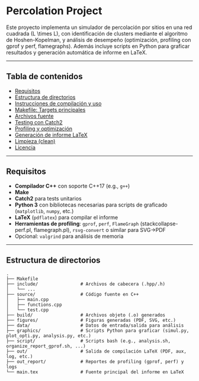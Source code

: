 # Percolation Project

Este proyecto implementa un simulador de percolación por sitios en una red cuadrada \(L \times L\), con identificación de clusters mediante el algoritmo de Hoshen-Kopelman, y análisis de desempeño (optimización, profiling con gprof y perf, flamegraphs). Además incluye scripts en Python para graficar resultados y generación automática de informe en LaTeX.

---

## Tabla de contenidos

- [Requisitos](#requisitos)  
- [Estructura de directorios](#estructura-de-directorios)  
- [Instrucciones de compilación y uso](#instrucciones-de-compilación-y-uso)  
- [Makefile: Targets principales](#makefile-targets-principales)  
- [Archivos fuente](#archivos-fuente)  
- [Testing con Catch2](#testing-con-catch2)  
- [Profiling y optimización](#profiling-y-optimización)  
- [Generación de informe LaTeX](#generación-de-informe-latex)  
- [Limpieza (clean)](#limpieza-clean)  
- [Licencia](#licencia)  

---

## Requisitos

- **Compilador C++** con soporte C++17 (e.g., `g++`)  
- **Make**  
- **Catch2** para tests unitarios  
- **Python 3** con bibliotecas necesarias para scripts de graficado (`matplotlib`, `numpy`, etc.)  
- **LaTeX** (`pdflatex`) para compilar el informe  
- **Herramientas de profiling**: `gprof`, `perf`, `FlameGraph` (stackcollapse-perf.pl, flamegraph.pl), `rsvg-convert` o similar para SVG→PDF  
- Opcional: `valgrind` para análisis de memoria  

---

## Estructura de directorios

```text
.
├── Makefile
├── include/                # Archivos de cabecera (.hpp/.h)
│   └── ... 
├── source/                 # Código fuente en C++
│   ├── main.cpp
│   ├── functions.cpp
│   └── test.cpp
├── build/                  # Archivos objeto (.o) generados
├── figures/                # Figuras generadas (PDF, SVG, etc.)
├── data/                   # Datos de entrada/salida para análisis
├── graphics/               # Scripts Python para graficar (simul.py, plot_opti.py, analysis.py, etc.)
├── script/                 # Scripts bash (e.g., analysis.sh, organize_report_gprof.sh, ...)
├── out/                    # Salida de compilación LaTeX (PDF, aux, log, etc.)
├── out_report/             # Reportes de profiling (gprof, perf) y logs
└── main.tex                # Fuente principal del informe en LaTeX


